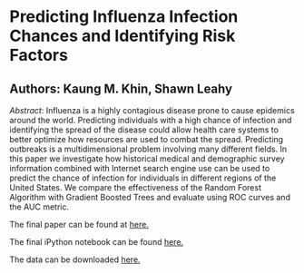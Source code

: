 # Predicting Influenza Infection Chances and Identifying Risk Factors
## Authors: Kaung M. Khin, Shawn Leahy

*Abstract*: 
Influenza is a highly contagious disease prone to cause epidemics around the world.  Predicting individuals with a high chance of infection and identifying the spread of the disease could allow health care systems to better optimize how resources are used to combat the spread.  Predicting outbreaks is a multidimensional problem involving many different fields.  In this paper we investigate how historical medical and demographic survey information combined with Internet search engine use can be used to predict the chance of infection for individuals in different regions of the United States.  We compare the effectiveness of the Random Forest Algorithm with Gradient Boosted Trees and evaluate using ROC curves and the AUC metric.    


The final paper can be found at [here.](https://github.com/damitkwr/AAMLPProject/blob/master/Final%20Paper/FinalPaperKhinLeahy.pdf) 

The final iPython notebook can be found [here.](https://github.com/damitkwr/AAMLPProject/blob/master/Final%20Paper/Final%20Notebook.ipynb)

The data can be downloaded [here.](https://www.dropbox.com/s/w8h4sks1e0i2trw/Data.zip?dl=0)
